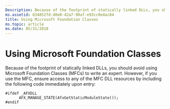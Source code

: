 ```yaml
---
Description: Because of the footprint of statically linked DLLs, you should avoid using Microsoft Foundation Classes (MFCs) to write an expert.
ms.assetid: 634852fd-d0e0-42a7-90af-e93cc0e4ac84
title: Using Microsoft Foundation Classes
ms.topic: article
ms.date: 05/31/2018
---
```


# Using Microsoft Foundation Classes

Because of the footprint of statically linked DLLs, you should avoid using Microsoft Foundation Classes (MFCs) to write an expert. However, if you use the MFC, ensure access to any of the MFC DLL resources by including the following code immediately upon entry:

``` syntax
#ifdef _AFXDLL
      AFX_MANAGE_STATE(AfxGetStaticModuleState());
#endif
```

 

 




